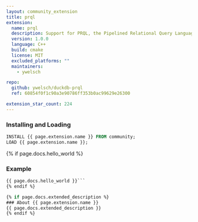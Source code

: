 ```yaml
---
layout: community_extension
title: prql
extension:
  name: prql
  description: Support for PRQL, the Pipelined Relational Query Language
  version: 1.0.0
  language: C++
  build: cmake
  license: MIT
  excluded_platforms: ""
  maintainers:
    - ywelsch

repo:
  github: ywelsch/duckdb-prql
  ref: 60854f0f1c90a3e90786ff353b0ac99629e26300

extension_star_count: 224
---
```


### Installing and Loading
```sql
INSTALL {{ page.extension.name }} FROM community;
LOAD {{ page.extension.name }};
```

{% if page.docs.hello_world %}
### Example
```sql
{{ page.docs.hello_world }}```
{% endif %}

{% if page.docs.extended_description %}
### About {{ page.extension.name }}
{{ page.docs.extended_description }}
{% endif %}


